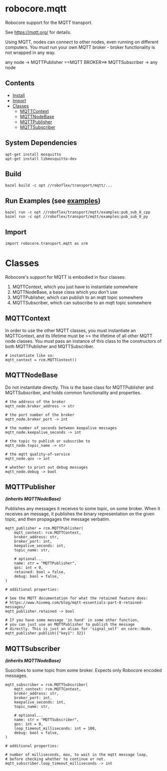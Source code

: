 # robocore.mqtt

Robocore support for the MQTT transport.

See https://mqtt.org/ for details.

Using MQTT, nodes can connect to other nodes, even running on different computers. You must run your own MQTT broker - broker functionality is not wrapped in any way.

any node -> MQTTPublisher ==MQTT BROKER==> MQTTSubscriber -> any node

## Contents

* [Install](#install)
* [Import](#import)
* [Classes](#classes)
    * [MQTTContext](#mqttontext)
    * [MQTTNodeBase](#mqttnodebase)
    * [MQTTPublisher](#mqttpublisher)
    * [MQTTSubscriber](#mqttsubscriber)


## System Dependencies

    apt-get install mosquitto
    apt-get install libmosquitto-dev

## Build

    bazel build -c opt //roboflex/transport/mqtt/...

## Run Examples (see [examples](examples))

    bazel run -c opt //roboflex/transport/mqtt/examples:pub_sub_0_cpp
    bazel run -c opt //roboflex/transport/mqtt/examples:pub_sub_0_py

## Import

    import robocore.transport.mqtt as srm

# Classes

Robocore's support for MQTT is embodied in four classes:

1. MQTTContext, which you just have to instantiate somewhere
2. MQTTNodeBase, a base class which you don't use
3. MQTTPublisher, which can publish to an mqtt topic somewhere
4. MQTTSubscriber, which can subscribe to an mqtt topic somewhere


## MQTTContext

In order to use the other MQTT classes, you must instantiate an MQTTContext, and its lifetime must be >= the lifetime of all other MQTT node classes. You must pass an instance of this class to the constructors
of both MQTTPublisher and MQTTSubscriber.

    # instantiate like so:
    mqtt_context = rcm.MQTTContext()

## MQTTNodeBase

Do not instantiate directly. This is the base class for MQTTPublisher and MQTTSubscriber, and holds common functionality and properties.

    # the address of the broker
    mqtt_node.broker_address -> str

    # the port number of the broker
    mqtt_node.broker_port -> int

    # the number of seconds between keepalive messages
    mqtt_node.keepalive_seconds -> int

    # the topic to publish or subscribe to
    mqtt_node.topic_name -> str

    # the mqtt quality-of-service
    mqtt_node.qos -> int

    # whether to print out debug messages
    mqtt_node.debug -> bool

## MQTTPublisher

_**(inherits MQTTNodeBase)**_

Publishes any messages it receives to some topic, on some broker. When it receives an message, it publishes the binary representation on the given topic, and then propagages the message verbatim.

    mqtt_publisher = rcm.MQTTPublisher(
        mqtt_context: rcm.MQTTContext,
        broker_address: str,
        broker_port: int,
        keepalive_seconds: int,
        topic_name: str,

        # optional...
        name: str = "MQTTPublisher",
        qos: int = 0,
        retained: bool = false,
        debug: bool = false,
    )

    # additional properties:

    # See the MQTT documentation for what the retained feature does:
    # https://www.hivemq.com/blog/mqtt-essentials-part-8-retained-messages/
    mqtt_publisher.retained -> bool

    # If you have some message 'in hand' in some other function,
    # you can just use an MQTTPublisher to publish the message
    # directly. This is just an alias for 'signal_self' on core::Node.
    mqtt_publisher.publish({"key1": 32})


## MQTTSubscriber

_**(inherits MQTTNodeBase)**_

Suscribes to some topic from some broker. Expects only Robocore encoded messages.

    mqtt_subscriber = rcm.MQTTSubscriber(
        mqtt_context: rcm.MQTTContext,
        broker_address: str,
        broker_port: int,
        keepalive_seconds: int,
        topic_name: str,

        # optional...
        name: str = "MQTTSubscriber",
        qos: int = 0,
        loop_timeout_milliseconds: int = 100,
        debug: bool = false,
    )

    # additional properties:

    # number of milliseconds, max, to wait in the mqtt message loop,
    # before checking whether to continue or not.
    mqtt_subscriber.loop_timeout_milliseconds -> int
